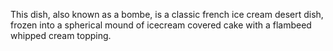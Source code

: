 This dish, also known as a bombe, is a classic french ice cream desert dish, frozen into a spherical mound of icecream covered cake with a flambeed whipped cream topping.